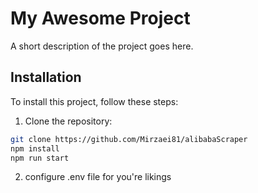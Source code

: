 # My Awesome Project
A short description of the project goes here.

## Installation
To install this project, follow these steps:

1. Clone the repository:
```bash
git clone https://github.com/Mirzaei81/alibabaScraper
npm install 
npm run start
```
2. configure .env file for you're likings

